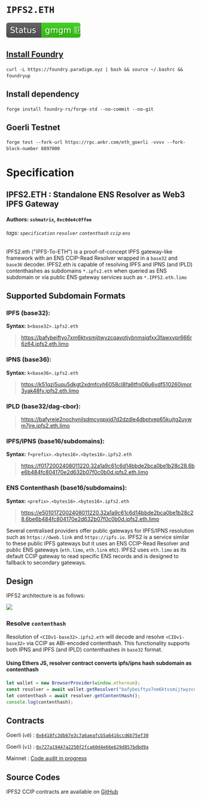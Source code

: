 # `IPFS2.ETH`
[![](https://raw.githubusercontent.com/namesys-eth/ipfs2-eth-resolver/badges/.github/badge.svg?v=12345)](https://github.com/namesys-eth/ipfs2-eth-resolver/actions/workflows/test.yml)

## [Install Foundry](https://getfoundry.sh/)
`curl -L https://foundry.paradigm.xyz | bash && source ~/.bashrc && foundryup`

## Install dependency
`forge install foundry-rs/forge-std --no-commit --no-git`

## Goerli Testnet
 `forge test --fork-url https://rpc.ankr.com/eth_goerli -vvvv --fork-block-number 8897000`

# Specification 

## IPFS2.ETH : Standalone ENS Resolver as Web3 IPFS Gateway
#### Authors: `sshmatrix`, `0xc0de4c0ffee`
###### tags: `specification` `resolver` `contenthash` `ccip` `ens`

IPFS2.eth ("IPFS-To-ETH") is a proof-of-concept IPFS gateway-like framework with an ENS CCIP-Read Resolver wrapped in a `base32` and `base36` decoder. IPFS2.eth is capable of resolving IPFS and IPNS (and IPLD) contenthashes as subdomains `*.ipfs2.eth` when queried as ENS subdomain or via public ENS gateway services such as `*.IPFS2.eth.limo`  

## Supported Subdomain Formats
### IPFS (base32): 
**Syntax:** `b<base32>.ipfs2.eth`
> https://bafybeiftyo7xm6ktvsmijtwyzcqavotjybnmsiqfxx3fawxvpr666r6z64.ipfs2.eth.limo

### IPNS (base36): 
**Syntax:** `k<base36>.ipfs2.eth`
> https://k51qzi5uqu5dkgt2xdmfcyh6058cl8fa6tfnj06u6vdf510260imor3yak48fv.ipfs2.eth.limo

### IPLD (base32/dag-cbor): 
> https://bafyreie2nochynilsdmcyqpxid7d2dzdle4dbptvep65kujtg2uywm7jre.ipfs2.eth.limo

### IPFS/IPNS (base16/subdomains): 
**Syntax:** `f<prefix>.<bytes16>.<bytes16>.ipfs2.eth`
> https://f0172002408011220.32a1a9c61c6d14bbde2bca0be1b28c28.6be6b484fc804170e2d632b07f0c0b0d.ipfs2.eth.limo

### ENS Contenthash (base16/subdomains): 
**Syntax:** `<prefix>.<bytes16>.<bytes16>.ipfs2.eth`
> https://e5010172002408011220.32a1a9c61c6d14bbde2bca0be1b28c28.6be6b484fc804170e2d632b07f0c0b0d.ipfs2.eth.limo

Several centralised providers offer public gateways for IPFS/IPNS resolution such as `https://dweb.link` and `https://ipfs.io`. IPFS2 is a service similar to these public IPFS gateways but it uses an ENS CCIP-Read Resolver and public ENS gateways (`eth.limo`, `eth.link` etc). IPFS2 uses `eth.limo` as its default CCIP gateway to read specific ENS records and is designed to fallback to secondary gateways.

## Design

IPFS2 architecture is as follows:

![](https://raw.githubusercontent.com/namesys-eth/ipfs2-resources/main/graphics/ipfs2.png)

### Resolve `contenthash`

Resolution of `<CIDv1-base32>.ipfs2.eth` will decode and resolve `<CIDv1-base32>` via CCIP as ABI-encoded contenthash. This functionality supports both IPNS and IPFS (and IPLD) contenthashes in `base32` format.

#### Using Ethers JS, resolver contract converts ipfs/ipns hash subdomain as contenthash  

```js
let wallet = new BrowserProvider(window.ethereum);
const resolver = await wallet.getResolver("bafybeiftyo7xm6ktvsmijtwyzcqavotjybnmsiqfxx3fawxvpr666r6z64.ipfs2.eth");
let contenthash = await resolver.getContentHash();
console.log(contenthash);
```

## Contracts

Goerli (`v0`) : [`0x6418fc3db67e3c7a6aeafcb5a6416ccd6b75ef30`](https://goerli.etherscan.io/address/0x6418fc3db67e3c7a6aeafcb5a6416ccd6b75ef30#code)

Goerli (`v1`) : [`0x727a19447a2250f2fca60d4e66e629d857bdbd9a`](https://goerli.etherscan.io/address/0x727a19447a2250f2fca60d4e66e629d857bdbd9a#code)

Mainnet : [Code audit in progress](https://github.com/namesys-eth/ipfs2-eth-resolver/blob/main/src/IPFS2.sol)

## Source Codes

IPFS2 CCIP contracts are available on [GitHub](https://github.com/namesys-eth/ipfs2-eth-resolver)
